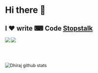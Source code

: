# Hi there 👋

## I ♥ write ⌨ Code [Stopstalk](https://www.stopstalk.com/user/profile/dhiraj_01)

<a href="https://www.linkedin.com/in/dhiraj-govindvira/" title="Linkedln" target="_blank">
    <img align="left" src="https://img.icons8.com/cute-clipart/64/000000/linkedin.png"/>
</a>


<a href="https://www.instagram.com/dhiraj_1_11/" title="Instagram" target="_blank">
    <img align="left" src="https://img.icons8.com/cute-clipart/64/000000/instagram-new.png"/>
</a>

<br> <br> <br> <br>

![Dhiraj github stats](https://github-readme-stats.vercel.app/api?username=dhiraj-01)
<!--
**Dhiraj-01/Dhiraj-01** is a ✨ _special_ ✨ repository because its `README.md` (this file) appears on your GitHub profile.

Here are some ideas to get you started:

- 🔭 I’m currently working on ...
- 🌱 I’m currently learning ...
- 👯 I’m looking to collaborate on ...
- 🤔 I’m looking for help with ...
- 💬 Ask me about ...
- 📫 How to reach me: ...
- 😄 Pronouns: ...
- ⚡ Fun fact: ...
-->
